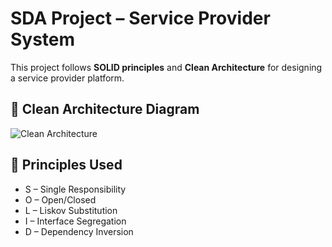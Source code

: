 # SDA Project – Service Provider System

This project follows **SOLID principles** and **Clean Architecture** for designing a service provider platform.

## 🧠 Clean Architecture Diagram

![Clean Architecture]([./assets/clean_architecture_diagram.png](https://www.google.com/imgres?q=using%20the%20solid%20principles%20and%20clean%20architecture&imgurl=https%3A%2F%2Fmiro.medium.com%2Fv2%2Fresize%3Afit%3A1108%2F1*Sv5YW3m4q_z0n8jqxhKNsg.jpeg&imgrefurl=https%3A%2F%2Fbki17.medium.com%2Fdesign-principles-solid-clean-architecture-cebe59ba4f7d&docid=SgDPV3zf-aABKM&tbnid=6G4uJ1WPr689aM&vet=12ahUKEwiZofOVvfiNAxUdfKQEHbKKOF8QM3oECBkQAA..i&w=1108&h=737&hcb=2&ved=2ahUKEwiZofOVvfiNAxUdfKQEHbKKOF8QM3oECBkQAA))

## 🔧 Principles Used

- S – Single Responsibility
- O – Open/Closed
- L – Liskov Substitution
- I – Interface Segregation
- D – Dependency Inversion
